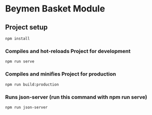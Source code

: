# Beymen Basket Module

## Project setup

```
npm install
```
### Compiles and hot-reloads Project for development
```
npm run serve
```
### Compiles and minifies Project for production
```
npm run build:production
```
### Runs json-server (run this command with npm run serve)
```
npm run json-server
```



